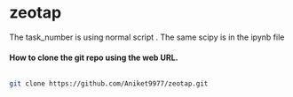 # zeotap

The task_number is using normal script .
The same scipy is in the ipynb file 


#### How to clone the git repo using the web URL.
```bash 

git clone https://github.com/Aniket9977/zeotap.git

``` 


